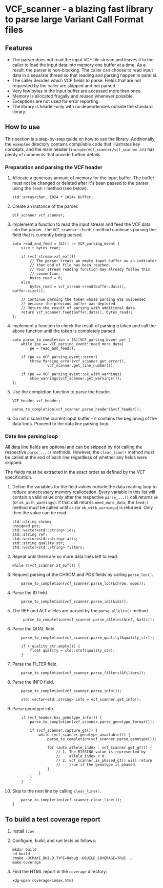 # VCF_scanner - a blazing fast library to parse large Variant Call Format files

## Features

*   The parser does not read the input VCF file stream and leaves it to the
    caller to load the input data into memory one buffer at a time.  As a
    result, the parser is non-blocking. The caller can choose to read input
    data in a separate thread so that reading and parsing happen in parallel.
*   The caller decides which VCF fields to parse. Fields that are not requested
    by the caller are skipped and not parsed.
*   Very few bytes in the input buffer are accessed more than once.
*   Memory is allocated frugally and reused whenever possible.
*   Exceptions are not used for error reporting.
*   The library is header-only with no dependencies outside the standard
    library.

## How to use

This section is a step-by-step guide on how to use the library.  Additionally,
the `examples` directory contains compilable code that illustrates key
concepts, and the main header (`include/vcf_scanner/vcf_scanner.hh`) has plenty
of comments that provide further details.

### Preparation and parsing the VCF header

1.  Allocate a generous amount of memory for the input buffer. The buffer must
    not be changed or deleted after it's been passed to the parser using the
    `feed()` method (see below).

        std::array<char, 1024 * 1024> buffer;

2.  Create an instance of the parser.

        VCF_scanner vcf_scanner;

3.  Implement a function to read the input stream and feed the VCF data into
    the parser.  The `VCF_scanner::feed()` method continues parsing the field
    that is currently being parsed.

        auto read_and_feed = [&]() -> VCF_parsing_event {
            size_t bytes_read;

            if (vcf_stream->at_eof())
                // The parser treats an empty input buffer as an indicator
                // that end of file has been reached.
                // Your stream reading function may already follow this
                // convention.
                bytes_read = 0;
            else
                bytes_read = vcf_stream->read(buffer.data(), buffer.size());

            // Continue parsing the token whose parsing was suspended
            // because the previous buffer was depleted.
            // Return the result of parsing with additional data.
            return vcf_scanner.feed(buffer.data(), bytes_read);
        };

4.  Implement a function to check the result of parsing a token and call the
    above function until the token is completely parsed.

        auto parse_to_completion = [&](VCF_parsing_event pe) {
            while (pe == VCF_parsing_event::need_more_data)
                pe = read_and_feed();

            if (pe == VCF_parsing_event::error)
                throw Parsing_error(vcf_scanner.get_error(),
                        vcf_scanner.get_line_number());

            if (pe == VCF_parsing_event::ok_with_warnings)
                show_warnings(vcf_scanner.get_warnings());
        };

5.  Use the completion function to parse the header.

        VCF_header vcf_header;

        parse_to_completion(vcf_scanner.parse_header(&vcf_header));

6.  Do not discard the current input buffer - it contains the beginning of the
    data lines.  Proceed to the data line parsing loop.

### Data line parsing loop

All data line fields are optional and can be skipped by not calling the
respective `parse_...()` methods. However, the `clear_line()` method must be
called at the end of each line regardless of whether any fields were skipped.

The fields must be extracted in the exact order as defined by the VCF
specification.

1.  Define the variables for the field values outside the data reading loop to
    reduce unnecessary memory reallocation.  Every variable in this list will
    contain a valid value only after the respective `parse_...()` call returns
    `ok` (or `ok_with_warnings`).  If that call returns `need_more_data`, the
    `feed()` method must be called until `ok` (or `ok_with_warnings`) is
    returned. Only then the value can be read.

        std::string chrom;
        unsigned pos;
        std::vector<std::string> ids;
        std::string ref;
        std::vector<std::string> alts;
        std::string quality_str;
        std::vector<std::string> filters;

2.  Repeat until there are no more data lines left to read.

        while (!vcf_scanner.at_eof()) {

3.  Request parsing of the CHROM and POS fields by calling `parse_loc()`.

            parse_to_completion(vcf_scanner.parse_loc(&chrom, &pos));

4.  Parse the ID field.

            parse_to_completion(vcf_scanner.parse_ids(&ids));

5. The REF and ALT alleles are parsed by the `parse_alleles()` method.

            parse_to_completion(vcf_scanner.parse_alleles(&ref, &alts));

6.  Parse the QUAL field.

            parse_to_completion(vcf_scanner.parse_quality(&quality_str));

            if (!quality_str.empty()) {
                float quality = std::stof(quality_str);
            }

7.  Parse the FILTER field.

            parse_to_completion(vcf_scanner.parse_filters(&filters));

8.  Parse the INFO field.

            parse_to_completion(vcf_scanner.parse_info());

            std::vector<std::string> info = vcf_scanner.get_info();

9.  Parse genotype info.

            if (vcf_header.has_genotype_info()) {
                parse_to_completion(vcf_scanner.parse_genotype_format());

                if (vcf_scanner.capture_gt()) {
                    while (vcf_scanner.genotype_available()) {
                        parse_to_completion(vcf_scanner.parse_genotype());

                        for (auto allele_index : vcf_scanner.get_gt()) {
                            // 1. The MISSING value is represented by
                            //    allele_index < 0.
                            // 2. vcf_scanner.is_phased_gt() will return
                            //    true if the genotype is phased.
                        }
                    }
                }
            }

10. Skip to the next line by calling `clear_line()`.

            parse_to_completion(vcf_scanner.clear_line());
        }

## To build a test coverage report

1.  Install `lcov`
2.  Configure, build, and run tests as follows:

        mkdir build
        cd build
        cmake -DCMAKE_BUILD_TYPE=Debug -DBUILD_COVERAGE=TRUE ..
        make coverage

3.  Find the HTML report in the `coverage` directory:

        xdg-open coverage/index.html
